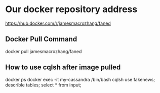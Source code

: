 # Our docker repository address

<https://hub.docker.com/r/jamesmacrozhang/faned>

## Docker Pull Command  

docker pull jamesmacrozhang/faned

## How to use cqlsh after image pulled

docker ps
docker exec -it my-cassandra /bin/bash
cqlsh
use fakenews;
describle tables;
select * from input;
